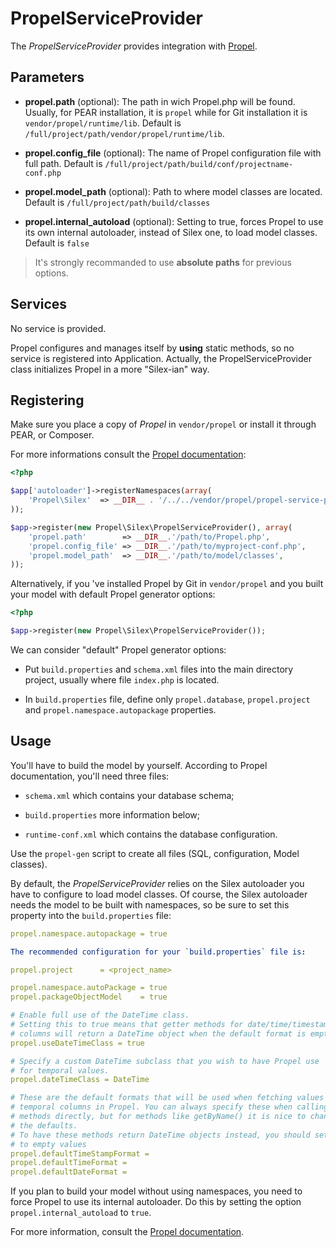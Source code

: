 PropelServiceProvider
=====================

The *PropelServiceProvider* provides integration with [Propel](http://www.propelorm.org).

Parameters
----------

* **propel.path** (optional): The path in wich Propel.php will be found. Usually, for
  PEAR installation, it is `propel` while for Git installation it is
  `vendor/propel/runtime/lib`.
  Default is `/full/project/path/vendor/propel/runtime/lib`.

* **propel.config_file** (optional): The name of Propel configuration file with full path.
  Default is `/full/project/path/build/conf/projectname-conf.php`

* **propel.model_path** (optional): Path to where model classes are located.
  Default is `/full/project/path/build/classes`

* **propel.internal_autoload** (optional): Setting to true, forces Propel to use
  its own internal autoloader, instead of Silex one, to load model classes.
  Default is `false`


> It's strongly recommanded to use **absolute paths** for previous options.


Services
--------

No service is provided.

Propel configures and manages itself by **using** static methods, so no service is registered into Application.
Actually, the PropelServiceProvider class initializes Propel in a more "Silex-ian" way.


Registering
-----------

Make sure you place a copy of *Propel* in `vendor/propel` or install it through PEAR, or Composer.

For more informations consult the [Propel documentation](http://www.propelorm.org/documentation/01-installation.html):

``` php
<?php

$app['autoloader']->registerNamespaces(array(
    'Propel\Silex'  => __DIR__ . '/../../vendor/propel/propel-service-provider/src',
));

$app->register(new Propel\Silex\PropelServiceProvider(), array(
    'propel.path'        => __DIR__.'/path/to/Propel.php',
    'propel.config_file' => __DIR__.'/path/to/myproject-conf.php',
    'propel.model_path'  => __DIR__.'/path/to/model/classes',
));
```

Alternatively, if you 've installed Propel by Git in `vendor/propel` and
you built your model with default Propel generator options:

``` php
<?php

$app->register(new Propel\Silex\PropelServiceProvider());
```


We can consider "default" Propel generator options:

* Put `build.properties` and `schema.xml` files into the main directory project,
usually where file `index.php` is located.

* In `build.properties` file, define only `propel.database`, `propel.project`
and `propel.namespace.autopackage` properties.


Usage
-----

You'll have to build the model by yourself. According to Propel documentation, you'll need three files:

* `schema.xml` which contains your database schema;

* `build.properties` more information below;

* `runtime-conf.xml` which contains the database configuration.


Use the `propel-gen` script to create all files (SQL, configuration, Model classes).

By default, the *PropelServiceProvider* relies on the Silex autoloader you have to configure to load
model classes. Of course, the Silex autoloader needs the model to be built with namespaces,
so be sure to set this property into the `build.properties` file:

``` yaml
propel.namespace.autopackage = true

The recommended configuration for your `build.properties` file is:

propel.project      = <project_name>

propel.namespace.autoPackage = true
propel.packageObjectModel    = true

# Enable full use of the DateTime class.
# Setting this to true means that getter methods for date/time/timestamp
# columns will return a DateTime object when the default format is empty.
propel.useDateTimeClass = true

# Specify a custom DateTime subclass that you wish to have Propel use
# for temporal values.
propel.dateTimeClass = DateTime

# These are the default formats that will be used when fetching values from
# temporal columns in Propel. You can always specify these when calling the
# methods directly, but for methods like getByName() it is nice to change
# the defaults.
# To have these methods return DateTime objects instead, you should set these
# to empty values
propel.defaultTimeStampFormat =
propel.defaultTimeFormat =
propel.defaultDateFormat =
```

If you plan to build your model without using namespaces, you need to force Propel to use
its internal autoloader. Do this by setting the option `propel.internal_autoload` to `true`.

For more information, consult the [Propel documentation](http://www.propelorm.org/documentation/).

